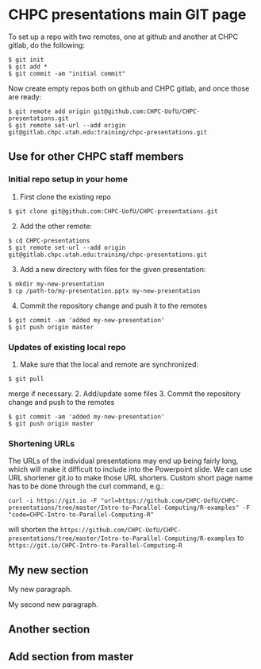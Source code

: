 # CHPC presentations main GIT page

To set up a repo with two remotes, one at github and another at CHPC gitlab, do the following:
```
$ git init
$ git add *
$ git commit -am "initial commit"
```
Now create empty repos both on github and CHPC gitlab, and once those are ready:
```
$ git remote add origin git@github.com:CHPC-UofU/CHPC-presentations.git
$ git remote set-url --add origin git@gitlab.chpc.utah.edu:training/chpc-presentations.git

```

## Use for other CHPC staff members


### Initial repo setup in your home
1. First clone the existing repo
```
$ git clone git@github.com:CHPC-UofU/CHPC-presentations.git
```
2. Add the other remote:
```
$ cd CHPC-presentations
$ git remote set-url --add origin git@gitlab.chpc.utah.edu:training/chpc-presentations.git
```
3. Add a new directory with files for the given presentation:
```
$ mkdir my-new-presentation
$ cp /path-to/my-presentation.pptx my-new-presentation
```
4. Commit the repository change and push it to the remotes
```
$ git commit -am 'added my-new-presentation'
$ git push origin master
```

### Updates of existing local repo
1. Make sure that the local and remote are synchronized:
```
$ git pull
```
merge if necessary.
2. Add/update some files
3. Commit the repository change and push to the remotes
```
$ git commit -am 'added my-new-presentation'
$ git push origin master
```

### Shortening URLs

The URLs of the individual presentations may end up being fairly long, which will make it difficult to include into the Powerpoint slide. We can use URL shortener git.io to make those URL shorters. Custom short page name has to be done through the curl command, e.g.:
```
curl -i https://git.io -F "url=https://github.com/CHPC-UofU/CHPC-presentations/tree/master/Intro-to-Parallel-Computing/R-examples" -F "code=CHPC-Intro-to-Parallel-Computing-R"
```

will shorten the ```https://github.com/CHPC-UofU/CHPC-presentations/tree/master/Intro-to-Parallel-Computing/R-examples``` to ```https://git.io/CHPC-Intro-to-Parallel-Computing-R```

## My new section

My new paragraph.

My second new paragraph.

## Another section

## Add section from master
